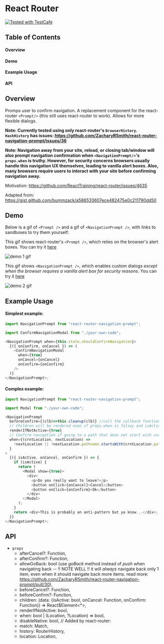 # React Router <NavigationPrompt/>

<a href="https://github.com/DevExpress/testcafe">
    <img alt="Tested with TestCafe" src="https://img.shields.io/badge/tested%20with-TestCafe-2fa4cf.svg">
</a>

## Table of Contents

#### Overview

#### Demo

#### Example Usage

#### API

## Overview

Promps user to confirm navigation. A replacement component for the react-router `<Prompt/>` (this still uses react-router to work). Allows for more flexible dialogs.

**Note: Currently tested using only react-router's `BrowserHistory`. `HashHistory` has issues: https://github.com/ZacharyRSmith/react-router-navigation-prompt/issues/36**

**Note: Navigation away from your site, reload, or closing tab/window will also prompt navigation confirmation when `<NavigationPrompt/>`'s `props.when` is truthy. However, for security concerns browsers usually handle this navigation UX themselves, leading to vanilla alert boxes. Also, many browsers require users to interact with your site before confirming navigation away.**

Motivation: https://github.com/ReactTraining/react-router/issues/4635

Adapted from: https://gist.github.com/bummzack/a586533607ece482475e0c211790dd50

## Demo

Below is a gif of `<Prompt />` and a gif of `<NavigationPrompt />`, with links to sandboxes to try them yourself:

This gif shows react-router's `<Prompt />`, which relies on the browser's alert boxes. You can try it [here](https://codesandbox.io/s/sleepy-dubinsky-3yc4k?file=/src/index.js)

![demo 1 gif](https://media.giphy.com/media/2t9sbep1TtRTHF2YJD/giphy.gif)

This gif shows `<NavigationPrompt />`, which enables custom dialogs _except when the browser requires a vanilla alert box for security reasons_. You can try it [here](https://9q3wn56zrp.codesandbox.io)

![demo 2 gif](https://media.giphy.com/media/oVkikQIhaZIzcEBK70/giphy.gif)

## Example Usage

#### Simplest example:

```javascript
import NavigationPrompt from "react-router-navigation-prompt";

import ConfirmNavigationModal from "./your-own-code";

<NavigationPrompt when={this.state.shouldConfirmNavigation}>
  {({ onConfirm, onCancel }) => (
    <ConfirmNavigationModal
      when={true}
      onCancel={onCancel}
      onConfirm={onConfirm}
    />
  )}
</NavigationPrompt>;
```

#### Complex example:

```javascript
import NavigationPrompt from "react-router-navigation-prompt";

import Modal from "./your-own-code";

<NavigationPrompt
  beforeConfirm={(clb)=>this.cleanup(clb)} //call the callback function when finished cleaning up
  // Children will be rendered even if props.when is falsey and isActive is false:
  renderIfNotActive={true}
  // Confirm navigation if going to a path that does not start with current path:
  when={(crntLocation, nextLocation) =>
    !nextLocation || !nextLocation.pathname.startsWith(crntLocation.pathname)
  }
>
  {({ isActive, onCancel, onConfirm }) => {
    if (isActive) {
      return (
        <Modal show={true}>
          <div>
            <p>Do you really want to leave?</p>
            <button onClick={onCancel}>Cancel</button>
            <button onClick={onConfirm}>Ok</button>
          </div>
        </Modal>
      );
    }
    return <div>This is probably an anti-pattern but ya know...</div>;
  }}
</NavigationPrompt>;
```

## API

- `props`
  - afterCancel?: Function,
  - afterConfirm?: Function,
  - allowGoBack: bool (use _goBack_ method instead of _push_ when navigating back -- !! NOTE WELL !! it will _always_ navigate back only 1 item, even when it should navigate back more items.  read more: https://github.com/ZacharyRSmith/react-router-navigation-prompt/pull/30),
  - beforeCancel?: Function,
  - beforeConfirm?: Function,
  - children: (data: {isActive: bool, onCancel: Function, onConfirm: Function}) => React$Element<\*>,
  - renderIfNotActive: bool,
  - when: bool | (Location, ?Location) => bool,
  - disableNative: bool,
    // Added by react-router:
  - match: Match,
  - history: RouterHistory,
  - location: Location,
